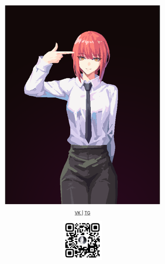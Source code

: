 <p align="center">
  <img width="561" alt="???" src="makima.gif">
  <br><br>
  <a href="https://vk.com/livingworstofallmydays">VK </a>
  | 
  <a href="https://t.me/hinqiwame">TG</a>
  <br><br>
  <img width="128" alt="VK QR" src="qr.png">
</p>
